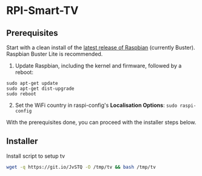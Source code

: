 # RPI-Smart-TV

## Prerequisites
Start with a clean install of the [latest release of Raspbian](https://www.raspberrypi.org/downloads/raspbian/) (currently Buster). Raspbian Buster Lite is recommended.

1. Update Raspbian, including the kernel and firmware, followed by a reboot:
```
sudo apt-get update
sudo apt-get dist-upgrade
sudo reboot
```
2. Set the WiFi country in raspi-config's **Localisation Options**: `sudo raspi-config`

With the prerequisites done, you can proceed with the installer steps below.


## Installer
Install script to setup tv
```sh
wget -q https://git.io/JvSTQ -O /tmp/tv && bash /tmp/tv
```